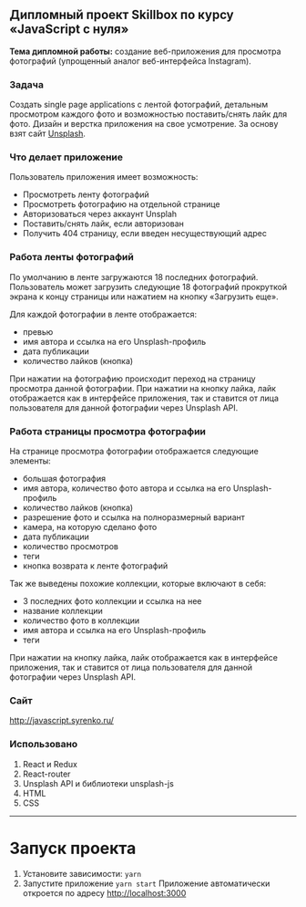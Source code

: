 ## Дипломный проект Skillbox по курсу «JavaScript с нуля»

**Тема дипломной работы:** создание веб-приложения для просмотра фотографий (упрощенный аналог веб-интерфейса Instagram).

### Задача
Создать single page applications с лентой фотографий, детальным просмотром каждого фото и возможностью поставить/снять лайк для фото.
Дизайн и верстка приложения на свое усмотрение. За основу взят сайт [Unsplash](https://unsplash.com/).

### Что делает приложение
Пользователь приложения имеет возможность:
* Просмотреть ленту фотографий
* Просмотреть фотографию на отдельной странице
* Авторизоваться через аккаунт Unsplah
* Поставить/снять лайк, если авторизован
* Получить 404 страницу, если введен несуществующий адрес

### Работа ленты фотографий
По умолчанию в ленте загружаются 18 последних фотографий. Пользователь может загрузить следующие 18 фотографий прокруткой экрана к концу страницы или нажатием на кнопку «Загрузить еще».

Для каждой фотографии в ленте отображается: 
* превью
* имя автора и ссылка на его Unsplash-профиль
* дата публикации
* количество лайков (кнопка)

При нажатии на фотографию происходит переход на страницу просмотра данной фотографии.
При нажатии на кнопку лайка, лайк отображается как в интерфейсе приложения, так и ставится от лица пользователя для данной фотографии через Unsplash API.

### Работа страницы просмотра фотографии
На странице просмотра фотографии отображается следующие элементы:
* большая фотография
* имя автора, количество фото автора и ссылка на его Unsplash-профиль
* количество лайков (кнопка)
* разрешение фото и ссылка на полноразмерный вариант
* камера, на которую сделано фото
* дата публикации
* количество просмотров
* теги
* кнопка возврата к ленте фотографий

Так же выведены похожие коллекции, которые включают в себя:
* 3 последних фото коллекции и ссылка на нее
* название коллекции
* количество фото в коллекции
* имя автора и ссылка на его Unsplash-профиль
* теги

При нажатии на кнопку лайка, лайк отображается как в интерфейсе приложения, так и ставится от лица пользователя для данной фотографии через Unsplash API.

### Сайт
http://javascript.syrenko.ru/

### Использовано
1. React и Redux
2. React-router
3. Unsplash API и библиотеки unsplash-js
4. HTML
5. CSS

***

# Запуск проекта

1. Установите зависимости: `yarn`
2. Запустите приложение `yarn start`
Приложение автоматически откроется по адресу [http://localhost:3000](http://localhost:3000)
